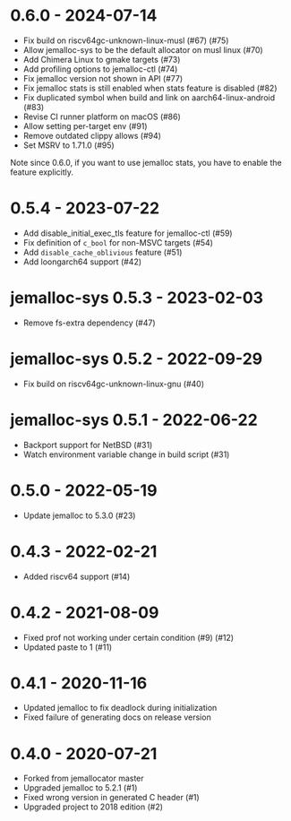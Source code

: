 # 0.6.0 - 2024-07-14

- Fix build on riscv64gc-unknown-linux-musl (#67) (#75)
- Allow jemalloc-sys to be the default allocator on musl linux (#70)
- Add Chimera Linux to gmake targets (#73)
- Add profiling options to jemalloc-ctl (#74)
- Fix jemalloc version not shown in API (#77)
- Fix jemalloc stats is still enabled when stats feature is disabled (#82)
- Fix duplicated symbol when build and link on aarch64-linux-android (#83)
- Revise CI runner platform on macOS (#86)
- Allow setting per-target env (#91)
- Remove outdated clippy allows (#94)
- Set MSRV to 1.71.0 (#95)

Note since 0.6.0, if you want to use jemalloc stats, you have to enable the
feature explicitly.

# 0.5.4 - 2023-07-22

- Add disable_initial_exec_tls feature for jemalloc-ctl (#59)
- Fix definition of `c_bool` for non-MSVC targets (#54)
- Add `disable_cache_oblivious` feature (#51)
- Add loongarch64 support (#42)

# jemalloc-sys 0.5.3 - 2023-02-03

- Remove fs-extra dependency (#47)

# jemalloc-sys 0.5.2 - 2022-09-29

- Fix build on riscv64gc-unknown-linux-gnu (#40)

# jemalloc-sys 0.5.1 - 2022-06-22

- Backport support for NetBSD (#31)
- Watch environment variable change in build script (#31)

# 0.5.0 - 2022-05-19

- Update jemalloc to 5.3.0 (#23)

# 0.4.3 - 2022-02-21

- Added riscv64 support (#14)

# 0.4.2 - 2021-08-09

- Fixed prof not working under certain condition (#9) (#12)
- Updated paste to 1 (#11)

# 0.4.1 - 2020-11-16

- Updated jemalloc to fix deadlock during initialization
- Fixed failure of generating docs on release version

# 0.4.0 - 2020-07-21

- Forked from jemallocator master
- Upgraded jemalloc to 5.2.1 (#1)
- Fixed wrong version in generated C header (#1)
- Upgraded project to 2018 edition (#2)

